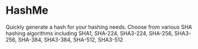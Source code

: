 # HashMe
Quickly generate a hash for your hashing needs. Choose from various SHA hashing algorithms including SHA1, SHA-224, SHA3-224, SHA-256, SHA3-256, SHA-384, SHA3-384, SHA-512, SHA3-512
